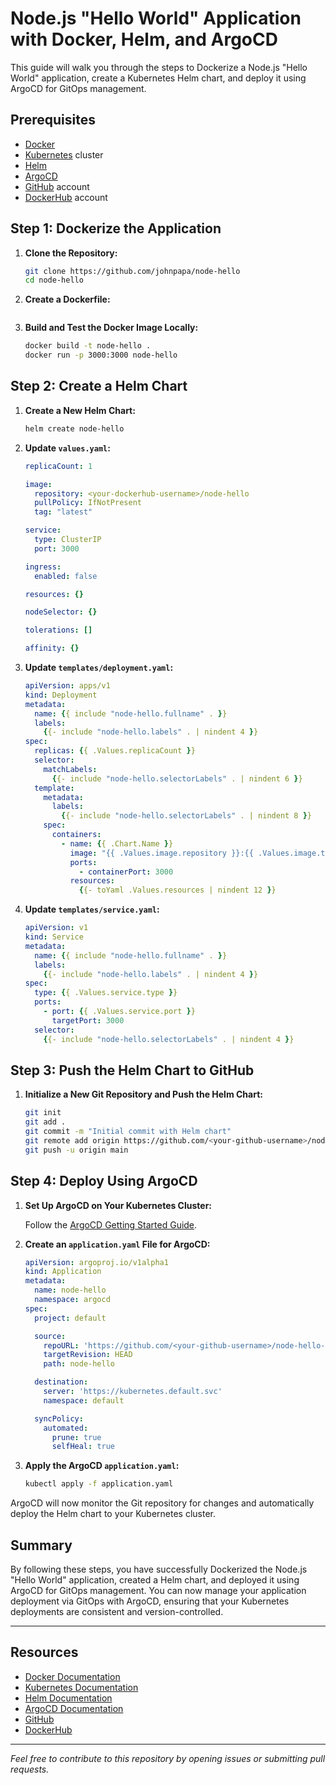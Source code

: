 # Node.js "Hello World" Application with Docker, Helm, and ArgoCD

This guide will walk you through the steps to Dockerize a Node.js "Hello World" application, create a Kubernetes Helm chart, and deploy it using ArgoCD for GitOps management.

## Prerequisites

- [Docker](https://www.docker.com/)
- [Kubernetes](https://kubernetes.io/) cluster
- [Helm](https://helm.sh/)
- [ArgoCD](https://argoproj.github.io/argo-cd/)
- [GitHub](https://github.com/) account
- [DockerHub](https://hub.docker.com/) account

## Step 1: Dockerize the Application

1. **Clone the Repository:**

    ```sh
    git clone https://github.com/johnpapa/node-hello
    cd node-hello
    ```

2. **Create a Dockerfile:**

    ```dockerfile

    ```

3. **Build and Test the Docker Image Locally:**

    ```sh
    docker build -t node-hello .
    docker run -p 3000:3000 node-hello
    ```

## Step 2: Create a Helm Chart

1. **Create a New Helm Chart:**

    ```sh
    helm create node-hello
    ```

2. **Update `values.yaml`:**

    ```yaml
    replicaCount: 1

    image:
      repository: <your-dockerhub-username>/node-hello
      pullPolicy: IfNotPresent
      tag: "latest"

    service:
      type: ClusterIP
      port: 3000

    ingress:
      enabled: false

    resources: {}

    nodeSelector: {}

    tolerations: []

    affinity: {}
    ```

3. **Update `templates/deployment.yaml`:**

    ```yaml
    apiVersion: apps/v1
    kind: Deployment
    metadata:
      name: {{ include "node-hello.fullname" . }}
      labels:
        {{- include "node-hello.labels" . | nindent 4 }}
    spec:
      replicas: {{ .Values.replicaCount }}
      selector:
        matchLabels:
          {{- include "node-hello.selectorLabels" . | nindent 6 }}
      template:
        metadata:
          labels:
            {{- include "node-hello.selectorLabels" . | nindent 8 }}
        spec:
          containers:
            - name: {{ .Chart.Name }}
              image: "{{ .Values.image.repository }}:{{ .Values.image.tag }}"
              ports:
                - containerPort: 3000
              resources:
                {{- toYaml .Values.resources | nindent 12 }}
    ```

4. **Update `templates/service.yaml`:**

    ```yaml
    apiVersion: v1
    kind: Service
    metadata:
      name: {{ include "node-hello.fullname" . }}
      labels:
        {{- include "node-hello.labels" . | nindent 4 }}
    spec:
      type: {{ .Values.service.type }}
      ports:
        - port: {{ .Values.service.port }}
          targetPort: 3000
      selector:
        {{- include "node-hello.selectorLabels" . | nindent 4 }}
    ```

## Step 3: Push the Helm Chart to GitHub

1. **Initialize a New Git Repository and Push the Helm Chart:**

    ```sh
    git init
    git add .
    git commit -m "Initial commit with Helm chart"
    git remote add origin https://github.com/<your-github-username>/node-hello-helm.git
    git push -u origin main
    ```

## Step 4: Deploy Using ArgoCD

1. **Set Up ArgoCD on Your Kubernetes Cluster:**

    Follow the [ArgoCD Getting Started Guide](https://argo-cd.readthedocs.io/en/stable/getting_started/).

2. **Create an `application.yaml` File for ArgoCD:**

    ```yaml
    apiVersion: argoproj.io/v1alpha1
    kind: Application
    metadata:
      name: node-hello
      namespace: argocd
    spec:
      project: default

      source:
        repoURL: 'https://github.com/<your-github-username>/node-hello-helm'
        targetRevision: HEAD
        path: node-hello

      destination:
        server: 'https://kubernetes.default.svc'
        namespace: default

      syncPolicy:
        automated:
          prune: true
          selfHeal: true
    ```

3. **Apply the ArgoCD `application.yaml`:**

    ```sh
    kubectl apply -f application.yaml
    ```

ArgoCD will now monitor the Git repository for changes and automatically deploy the Helm chart to your Kubernetes cluster.

## Summary

By following these steps, you have successfully Dockerized the Node.js "Hello World" application, created a Helm chart, and deployed it using ArgoCD for GitOps management. You can now manage your application deployment via GitOps with ArgoCD, ensuring that your Kubernetes deployments are consistent and version-controlled.

---

## Resources

- [Docker Documentation](https://docs.docker.com/)
- [Kubernetes Documentation](https://kubernetes.io/docs/home/)
- [Helm Documentation](https://helm.sh/docs/)
- [ArgoCD Documentation](https://argo-cd.readthedocs.io/en/stable/)
- [GitHub](https://github.com/)
- [DockerHub](https://hub.docker.com/)

---

*Feel free to contribute to this repository by opening issues or submitting pull requests.*
